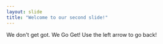 ```yaml
---
layout: slide
title: "Welcome to our second slide!"
---
```

We don't get got.  We Go Get!
Use the left arrow to go back!
